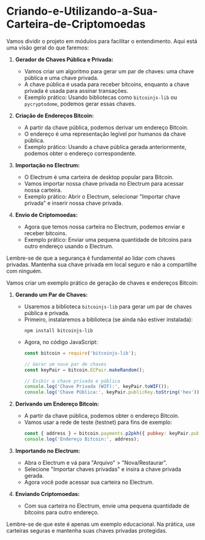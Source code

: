 # Criando-e-Utilizando-a-Sua-Carteira-de-Criptomoedas

Vamos dividir o projeto em módulos para facilitar o entendimento. Aqui está uma visão geral do que faremos:

1. **Gerador de Chaves Pública e Privada:**
   - Vamos criar um algoritmo para gerar um par de chaves: uma chave pública e uma chave privada.
   - A chave pública é usada para receber bitcoins, enquanto a chave privada é usada para assinar transações.
   - Exemplo prático: Usando bibliotecas como `bitcoinjs-lib` ou `pycryptodome`, podemos gerar essas chaves.

2. **Criação de Endereços Bitcoin:**
   - A partir da chave pública, podemos derivar um endereço Bitcoin.
   - O endereço é uma representação legível por humanos da chave pública.
   - Exemplo prático: Usando a chave pública gerada anteriormente, podemos obter o endereço correspondente.

3. **Importação no Electrum:**
   - O Electrum é uma carteira de desktop popular para Bitcoin.
   - Vamos importar nossa chave privada no Electrum para acessar nossa carteira.
   - Exemplo prático: Abrir o Electrum, selecionar "Importar chave privada" e inserir nossa chave privada.

4. **Envio de Criptomoedas:**
   - Agora que temos nossa carteira no Electrum, podemos enviar e receber bitcoins.
   - Exemplo prático: Enviar uma pequena quantidade de bitcoins para outro endereço usando o Electrum.

Lembre-se de que a segurança é fundamental ao lidar com chaves privadas. Mantenha sua chave privada em local seguro e não a compartilhe com ninguém.

Vamos criar um exemplo prático de geração de chaves e endereços Bitcoin:

1. **Gerando um Par de Chaves:**
   - Usaremos a biblioteca `bitcoinjs-lib` para gerar um par de chaves pública e privada.
   - Primeiro, instalaremos a biblioteca (se ainda não estiver instalada):
     ```
     npm install bitcoinjs-lib
     ```
   - Agora, no código JavaScript:
     ```javascript
     const bitcoin = require('bitcoinjs-lib');

     // Gerar um novo par de chaves
     const keyPair = bitcoin.ECPair.makeRandom();

     // Exibir a chave privada e pública
     console.log('Chave Privada (WIF):', keyPair.toWIF());
     console.log('Chave Pública:', keyPair.publicKey.toString('hex'));
     ```

2. **Derivando um Endereço Bitcoin:**
   - A partir da chave pública, podemos obter o endereço Bitcoin.
   - Vamos usar a rede de teste (testnet) para fins de exemplo:
     ```javascript
     const { address } = bitcoin.payments.p2pkh({ pubkey: keyPair.publicKey, network: bitcoin.networks.testnet });
     console.log('Endereço Bitcoin:', address);
     ```

3. **Importando no Electrum:**
   - Abra o Electrum e vá para "Arquivo" > "Nova/Restaurar".
   - Selecione "Importar chaves privadas" e insira a chave privada gerada.
   - Agora você pode acessar sua carteira no Electrum.

4. **Enviando Criptomoedas:**
   - Com sua carteira no Electrum, envie uma pequena quantidade de bitcoins para outro endereço.

Lembre-se de que este é apenas um exemplo educacional. Na prática, use carteiras seguras e mantenha suas chaves privadas protegidas.
